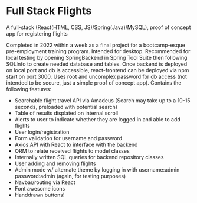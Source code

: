 # Full Stack Flights
A full-stack (React(HTML, CSS, JS)/Spring(Java)/MySQL), proof of concept app for registering flights

Completed in 2022 within a week as a final project for a bootcamp-esque pre-employment training program. Intended for desktop. Recommended for local testing by opening SpringBackend in Spring Tool Suite then following SQLInfo to create needed database and tables. Once backend is deployed on local port and db is accessible, react-frontend can be deployed via npm start on port 3000. Uses root and uncomplex password for db access (not intended to be secure, just a simple proof of concept app). Contains the following features:

- Searchable flight travel API via Amadeus (Search may take up to a 10-15 seconds, preloaded with potential search)
- Table of results displated on internal scroll
- Alerts to user to indicate whether they are logged in and able to add flights
- User login/registration
- Form validation for username and password
- Axios API with React to interface with the backend
- ORM to relate received flights to model classes
- Internally written SQL queries for backend repository classes
- User adding and removing flights
- Admin mode w/ alternate theme by logging in with username:admin password:admin (again, for testing purposes)
- Navbar/routing via React 
- Font awesome icons
- Handdrawn buttons!


